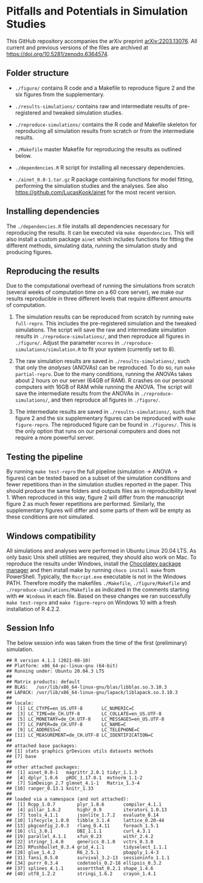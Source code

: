 # Pitfalls and Potentials in Simulation Studies

This GitHub repository accompanies the arXiv preprint
[arXiv:2203.13076](https://arxiv.org/abs/2203.13076). All current and previous
versions of the files are archived at <https://doi.org/10.5281/zenodo.6364574>.



## Folder structure

* `./figure/` contains R code and a Makefile to reproduce figure 2 and the six
   figures from the supplementary.

* `./results-simulations/` contains raw and intermediate results of
  pre-registered and tweaked simulation studies.
  
* `./reproduce-simulations/` contains the R code and Makefile skeleton for
  reproducing all simulation results from scratch or from the intermediate
  results.

* `./Makefile` master Makefile for reproducing the results as outlined below.

* `./dependencies.R` R script for installing all necessary dependencies.

* `./ainet_0.0-1.tar.gz` R package containing functions for model fitting,
  performing the simulation studies and the analyses. See also
  <https://github.com/LucasKook/ainet> for the most recent version.


## Installing dependencies

The `./dependencies.R` file installs all dependencies necessary for reproducing
the results. It can be executed via `make dependencies`. This will also install
a custom package `ainet` which includes functions for fitting the different
methods, simulating data, running the simulation study and producing figures.


## Reproducing the results

Due to the computational overhead of running the simulations from scratch
(several weeks of computation time on a 60 core server), we make our results
reproducible in three different levels that require different amounts of
computation.

1. The simulation results can be reproduced from scratch by running `make
   full-repro`. This includes the pre-registered simulation and the tweaked
   simulations. The script will save the raw and intermediate simulation results
   in `./reproduce-simulations/`, and then reproduce all figures in `./figure/`.
   Adjust the parameter `ncores` in `./reproduce-simulations/simulation.R` to
   fit your system (currently set to 8).

2. The raw simulation results are saved in `./results-simulations/`, such that
   only the _analyses_ (ANOVAs) can be reproduced. To do so, run `make
   partial-repro`. Due to the many conditions, running the ANOVAs takes about 2
   hours on our server (64GB of RAM). R crashes on our personal computers with
   16GB of RAM while running the ANOVA. The script will save the intermediate
   results from the ANOVAs in `./reproduce-simulations/`, and then reproduce all
   figures in `./figure/`.

3. The intermediate results are saved in `./results-simulations/`, such that
   figure 2 and the six supplementary figures can be reproduced with `make
   figure-repro`. The reproduced figure can be found in `./figures/`. This is
   the only option that runs on our personal computers and does not require a
   more powerful server.
   
## Testing the pipeline

By running `make test-repro` the full pipeline (simulation -> ANOVA -> figures)
can be tested based on a subset of the simulation conditions and fewer
repetitions than in the simulation studies reported in the paper. This should
produce the same folders and outputs files as in reproducibility level 1. When
reproduced in this way, figure 2 will differ from the manuscript figure 2 as
much fewer repetitions are performed. Similarly, the supplementary figures will
differ and some parts of them will be empty as these conditions are not
simulated.

## Windows compatibility

All simulations and analyses were performed in Ubuntu Linux 20.04 LTS. As only
basic Unix shell utilities are required, they should also work on Mac. To
reproduce the results under Windows, install the [Chocolatey package
manager](https://chocolatey.org/install) and then install make by running `choco
install make` from PowerShell. Typically, the `Rscript.exe` executable is not in
the Windows PATH. Therefore modify the makefiles `./Makefile`,
`./figure/Makefile` and `./reproduce-simulations/Makefile` as indicated in the
comments starting with `## Windows` in each file. Based on these changes we ran
successfully `make test-repro` and `make figure-repro` on Windows 10 with a
fresh installation of R 4.2.2.

## Session Info

The below session info was taken from the time of the first (preliminary)
simulation.

```
## R version 4.1.1 (2021-08-10)
## Platform: x86_64-pc-linux-gnu (64-bit)
## Running under: Ubuntu 20.04.3 LTS
##
## Matrix products: default
## BLAS:   /usr/lib/x86_64-linux-gnu/blas/libblas.so.3.10.3
## LAPACK: /usr/lib/x86_64-linux-gnu/lapack/liblapack.so.3.10.3
##
## locale:
##  [1] LC_CTYPE=en_US.UTF-8       LC_NUMERIC=C
##  [3] LC_TIME=de_CH.UTF-8        LC_COLLATE=en_US.UTF-8
##  [5] LC_MONETARY=de_CH.UTF-8    LC_MESSAGES=en_US.UTF-8
##  [7] LC_PAPER=de_CH.UTF-8       LC_NAME=C
##  [9] LC_ADDRESS=C               LC_TELEPHONE=C
## [11] LC_MEASUREMENT=de_CH.UTF-8 LC_IDENTIFICATION=C
##
## attached base packages:
## [1] stats graphics grDevices utils datasets methods
## [7] base
##
## other attached packages:
##  [1] ainet_0.0-1   magrittr_2.0.1 tidyr_1.1.3
##  [4] dplyr_1.0.6   pROC_1.17.0.1  mvtnorm_1.1-2
##  [7] SimDesign_2.7 glmnet_4.1-1   Matrix_1.3-4
## [10] ranger_0.13.1 knitr_1.33
##
## loaded via a namespace (and not attached):
##  [1] Rcpp_1.0.7        plyr_1.8.6       compiler_4.1.1
##  [4] pillar_1.6.2      highr_0.9        iterators_1.0.13
##  [7] tools_4.1.1       jsonlite_1.7.2   evaluate_0.14
## [10] lifecycle_1.0.0   tibble_3.1.4     lattice_0.20-44
## [13] pkgconfig_2.0.3   rlang_0.4.11     foreach_1.5.1
## [16] cli_3.0.1         DBI_1.1.1        curl_4.3.1
## [19] parallel_4.1.1    xfun_0.23        withr_2.4.2
## [22] stringr_1.4.0     generics_0.1.0   vctrs_0.3.8
## [25] RPushbullet_0.3.4 grid_4.1.1       tidyselect_1.1.1
## [28] glue_1.4.2        R6_2.5.1         pbapply_1.4-3
## [31] fansi_0.5.0       survival_3.2-13  sessioninfo_1.1.1
## [34] purrr_0.3.4       codetools_0.2-18 ellipsis_0.3.2
## [37] splines_4.1.1     assertthat_0.2.1 shape_1.4.6
## [40] utf8_1.2.2        stringi_1.6.2    crayon_1.4.1
```

